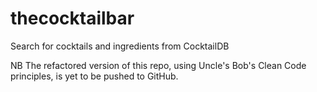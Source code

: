 # thecocktailbar
Search for cocktails and ingredients from CocktailDB

NB The refactored version of this repo, using Uncle's Bob's Clean Code principles, is yet to be pushed to GitHub. 
